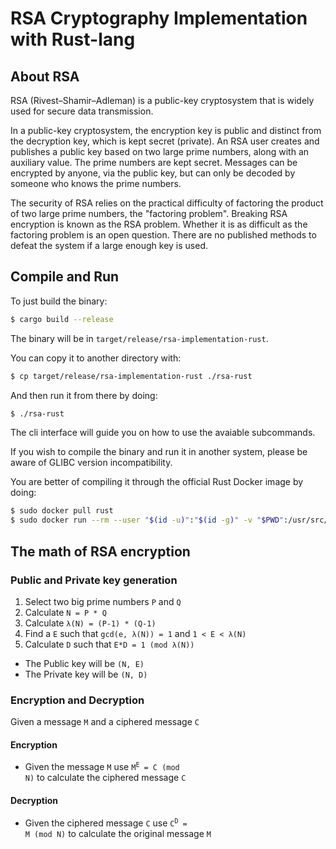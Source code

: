 # RSA Cryptography Implementation with Rust-lang

## About RSA
RSA (Rivest–Shamir–Adleman) is a public-key cryptosystem that is widely used for secure data transmission.

In a public-key cryptosystem, the encryption key is public and distinct from the decryption key, which is kept secret (private). An RSA user creates and publishes a public key based on two large prime numbers, along with an auxiliary value. The prime numbers are kept secret. Messages can be encrypted by anyone, via the public key, but can only be decoded by someone who knows the prime numbers.

The security of RSA relies on the practical difficulty of factoring the product of two large prime numbers, the "factoring problem". Breaking RSA encryption is known as the RSA problem. Whether it is as difficult as the factoring problem is an open question. There are no published methods to defeat the system if a large enough key is used. 

## Compile and Run
To just build the binary:
```sh
$ cargo build --release
```

The binary will be in `target/release/rsa-implementation-rust`.

You can copy it to another directory with:
```sh
$ cp target/release/rsa-implementation-rust ./rsa-rust
```
And then run it from there by doing:
```sh
$ ./rsa-rust
```
The cli interface will guide you on how to use the avaiable subcommands.

If you wish to compile the binary and run it in another system, please be aware of GLIBC version incompatibility.

You are better of compiling it through the official Rust Docker image by doing:
```sh
$ sudo docker pull rust
$ sudo docker run --rm --user "$(id -u)":"$(id -g)" -v "$PWD":/usr/src/myapp -w /usr/src/myapp rust cargo build --release
```

## The math of RSA encryption

### Public and Private key generation
1. Select two big prime numbers `P` and `Q`
1. Calculate `N = P * Q`
1. Calculate `λ(N) = (P-1) * (Q-1)`
1. Find a `E` such that `gcd(e, λ(N)) = 1` and `1 < E < λ(N)`
1. Calculate `D` such that `E*D = 1 (mod λ(N))`

- The Public key will be `(N, E)`
- The Private key will be `(N, D)`

### Encryption and Decryption
Given a message `M` and a ciphered message `C`

#### Encryption
- Given the message `M` use <code>M<sup>E</sup> = C (mod N)</code> to calculate the ciphered message `C`

#### Decryption
- Given the ciphered message `C` use <code>C<sup>D</sup> = M (mod N)</code> to calculate the original message `M`
